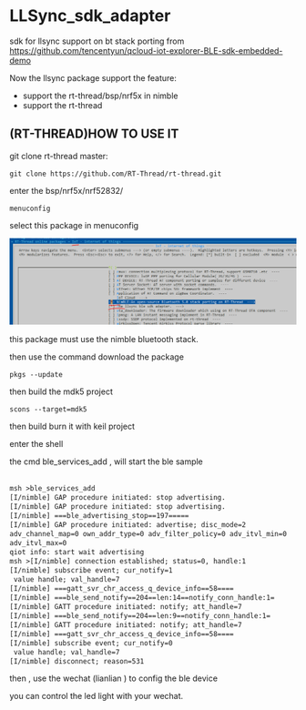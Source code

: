 # LLSync_sdk_adapter
sdk for llsync support on bt stack 
porting from https://github.com/tencentyun/qcloud-iot-explorer-BLE-sdk-embedded-demo

Now the llsync package support the feature:

- support the rt-thread/bsp/nrf5x in nimble
- support the rt-thread





## (RT-THREAD)HOW TO USE IT

git clone rt-thread master:

```
git clone https://github.com/RT-Thread/rt-thread.git
```

enter the bsp/nrf5x/nrf52832/ 

```
menuconfig
```

select this package in menuconfig

![image-20220209221922853](doc/images/image-20220209221922853.png)

this package must use the nimble bluetooth stack. 

then use the command download the package

```
pkgs --update
```

then build the mdk5 project

```
scons --target=mdk5
```

then build burn it with keil project

enter the shell

the cmd ble_services_add , will start the ble sample

```

msh >ble_services_add
[I/nimble] GAP procedure initiated: stop advertising.
[I/nimble] GAP procedure initiated: stop advertising.
[I/nimble] ===ble_advertising_stop==197=====
[I/nimble] GAP procedure initiated: advertise; disc_mode=2 adv_channel_map=0 own_addr_type=0 adv_filter_policy=0 adv_itvl_min=0 adv_itvl_max=0
qiot info: start wait advertising
msh >[I/nimble] connection established; status=0, handle:1
[I/nimble] subscribe event; cur_notify=1
 value handle; val_handle=7
[I/nimble] ===gatt_svr_chr_access_q_device_info==58====
[I/nimble] ===ble_send_notify==204==len:14==notify_conn_handle:1=
[I/nimble] GATT procedure initiated: notify; att_handle=7
[I/nimble] ===ble_send_notify==204==len:9==notify_conn_handle:1=
[I/nimble] GATT procedure initiated: notify; att_handle=7
[I/nimble] ===gatt_svr_chr_access_q_device_info==58====
[I/nimble] subscribe event; cur_notify=0
 value handle; val_handle=7
[I/nimble] disconnect; reason=531

```

then , use the wechat (lianlian ) to config the ble device

you can control the led light with your wechat.